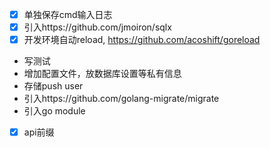 - [x] 单独保存cmd输入日志
- [x] 引入https://github.com/jmoiron/sqlx
- [x] 开发环境自动reload, https://github.com/acoshift/goreload
- 写测试
- 增加配置文件，放数据库设置等私有信息
- 存储push user
- 引入https://github.com/golang-migrate/migrate
- 引入go module
- [x] api前缀
